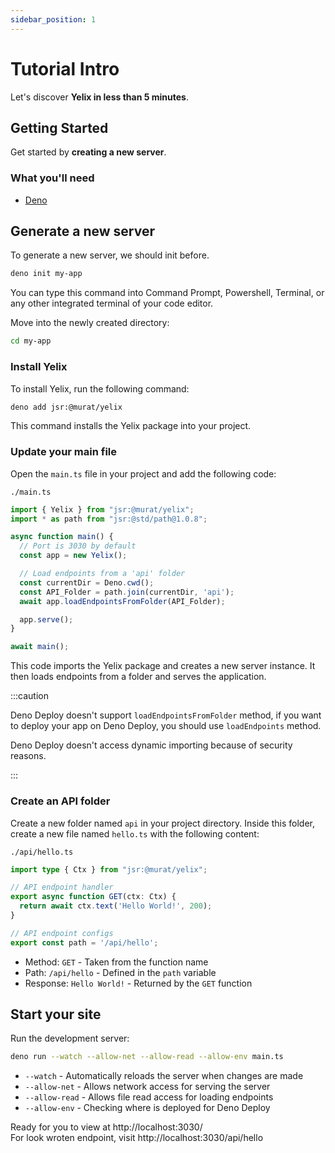 ```yaml
---
sidebar_position: 1
---
```


# Tutorial Intro

Let's discover **Yelix in less than 5 minutes**.

## Getting Started

Get started by **creating a new server**.

### What you'll need

- [Deno](https://docs.deno.com/runtime/getting_started/installation/)

## Generate a new server

To generate a new server, we should init before.

```bash
deno init my-app
```

You can type this command into Command Prompt, Powershell, Terminal, or any other integrated terminal of your code editor.

Move into the newly created directory:

```bash
cd my-app
```

### Install Yelix

To install Yelix, run the following command:

```bash
deno add jsr:@murat/yelix
```

This command installs the Yelix package into your project.

### Update your main file

Open the `main.ts` file in your project and add the following code:

`./main.ts`
```typescript
import { Yelix } from "jsr:@murat/yelix";
import * as path from "jsr:@std/path@1.0.8";

async function main() {
  // Port is 3030 by default
  const app = new Yelix();

  // Load endpoints from a 'api' folder
  const currentDir = Deno.cwd();
  const API_Folder = path.join(currentDir, 'api');
  await app.loadEndpointsFromFolder(API_Folder);

  app.serve();
}

await main();
```

This code imports the Yelix package and creates a new server instance. It then loads endpoints from a folder and serves the application.

:::caution

Deno Deploy doesn't support `loadEndpointsFromFolder` method, if you want to deploy your app on Deno Deploy, you should use `loadEndpoints` method.

Deno Deploy doesn't access dynamic importing because of security reasons.

:::

### Create an API folder

Create a new folder named `api` in your project directory. Inside this folder, create a new file named `hello.ts` with the following content:

`./api/hello.ts`
```typescript
import type { Ctx } from "jsr:@murat/yelix";

// API endpoint handler
export async function GET(ctx: Ctx) {
  return await ctx.text('Hello World!', 200);
}

// API endpoint configs
export const path = '/api/hello';
```

- Method: `GET` - Taken from the function name
- Path: `/api/hello` - Defined in the `path` variable
- Response: `Hello World!` - Returned by the `GET` function

## Start your site

Run the development server:

```bash
deno run --watch --allow-net --allow-read --allow-env main.ts
```

- `--watch` - Automatically reloads the server when changes are made
- `--allow-net` - Allows network access for serving the server
- `--allow-read` - Allows file read access for loading endpoints
- `--allow-env` - Checking where is deployed for Deno Deploy


Ready for you to view at http://localhost:3030/ \
For look wroten endpoint, visit http://localhost:3030/api/hello
